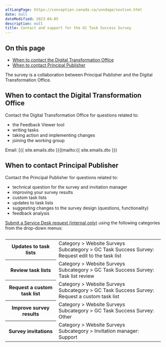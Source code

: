 ```yaml
---
altLangPage: https://conception.canada.ca/sondage/soutien.html
date: null
dateModified: 2023-04-05
description: null
title: Contact and support for the GC Task Success Survey
---
```


## On this page

* [When to contact the Digital Transformation Office](#when-to-contact-the-digital-transformation-office)
* [When to contact Principal Publisher](#when-to-contact-principal-publisher)

The survey is a collaboration between Principal Publisher and the Digital Transformation Office.


## When to contact the Digital Transformation Office

Contact the Digital Transformation Office for questions related to:

* the Feedback Viewer tool
* writing tasks
* taking action and implementing changes
* joining the working group

Email: [{{ site.emails.dto }}](mailto:{{ site.emails.dto }})

## When to contact Principal Publisher

Contact the Principal Publisher for questions related to:

* technical question for the survey and invitation manager
* improving your survey results
* custom task lists
* updates to task lists
* suggesting changes to the survey design (questions, functionality)
* feedback analysis

[Submit a Service Desk request (internal only)](http://requestform.portal.gc.ca/tickets.html) using the following categories from the drop-down menus:

<table class="table table-striped">
    <caption></caption>
    <tbody>
        <tr>
            <th>Updates to task lists</th>
            <td>Category > Website Surveys<br>Subcategory > GC Task Success Survey: Request edit to the task list</td>
        </tr>
        <tr>
            <th>Review task lists</th>
            <td>Category > Website Surveys<br>Subcategory > GC Task Success Survey: Task list review</td>
        </tr>
        <tr>
            <th>Request a custom task list</th>
            <td>Category > Website Surveys<br>Subcategory > GC Task Success Survey: Request a custom task list</td>
        </tr>
        <tr>
            <th>Improve survey results</th>
            <td>Category > Website Surveys<br>Subcategory > GC Task Success Survey: Other</td>
        </tr>
        <tr>
            <th>Survey invitations</th>
            <td>Category > Website Surveys<br>Subcategory > Invitation manager: Support</td>
        </tr>
    </tbody>
</table>
